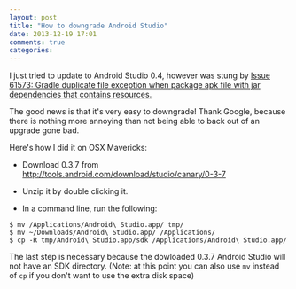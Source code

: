 ```yaml
---
layout: post
title: "How to downgrade Android Studio"
date: 2013-12-19 17:01
comments: true
categories: 
---
```


I just tried to update to Android Studio 0.4, however was stung by [Issue 61573: Gradle duplicate file exception when package apk file with jar dependencies that contains resources.](https://code.google.com/p/android/issues/detail?id=61573#c14)

The good news is that it's very easy to downgrade!  Thank Google, because there is nothing more annoying than not being able to back out of an upgrade gone bad.

Here's how I did it on OSX Mavericks:

* Download 0.3.7 from http://tools.android.com/download/studio/canary/0-3-7

* Unzip it by double clicking it.

* In a command line, run the following:

```
$ mv /Applications/Android\ Studio.app/ tmp/
$ mv ~/Downloads/Android\ Studio.app/ /Applications/
$ cp -R tmp/Android\ Studio.app/sdk /Applications/Android\ Studio.app/
```

The last step is necessary because the dowloaded 0.3.7 Android Studio will not have an SDK directory.  (Note: at this point you can also use `mv` instead of `cp` if you don't want to use the extra disk space)
